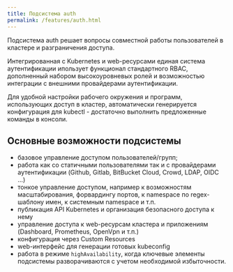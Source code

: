 ```yaml
---
title: Подсистема auth
permalink: /features/auth.html
---
```


<!--Есть информация по -->
<!-- - 140-user-authz-->
<!-- - 150-user-authn-->

<!--Отсутствует информация по -->
<!-- - 010-user-authn-crd-->

<!--Будут удалены-->
<!-- - 500-basic-auth-->


Подсистема auth решает вопросы совместной работы пользователей в кластере и разграничения доступа.

Интегрированная с Kubernetes и web-ресурсами единая система аутентификации ипользует функционал стандартного RBAC, дополненный набором высокоуровневых ролей и возможностью интеграции с внешними провайдерами аутентификации.

Для удобной настройки рабочего окружения и программ, использующих доступ в кластер, автоматически генерируется конфигурация для kubectl - достаточно выполнить предложенные команды в консоли.

## Основные возможности подсистемы
- базовое управление доступом пользователей/групп;
- работа как со статичными пользователями так и с провайдерами аутентификации (Github, Gitlab, BitBucket Cloud, Crowd, LDAP, OIDC ...)
- тонкое управление доступом, например к возможностям масштабирования, форвардингу портов, к namespace по regex-шаблону имен, к системным namespace и т.п.
- публикация API Kubernetes и организация безопасного доступа к нему
- управление доступа к web-ресурсам кластера и приложениям (Dashboard, Prometheus, OpenVpn и т.п.)
- конфигурация через Custom Resources
- web-интерфейс для генерации готовых kubeconfig
- работа в режиме `highAvailability`, когда ключевые элементы подсистемы разворачиваются с учетом необходимой избыточности.
